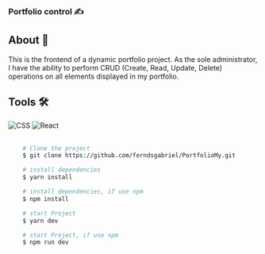 

### Portfolio control  ✍


<div>
    <h2>About 🚨</h2>
    <p>
        This is the frontend of a dynamic portfolio project. As the sole administrator, I have the ability to perform CRUD (Create, Read, Update, Delete) operations on all elements displayed in my portfolio.
    </p>
</div>
<div>
    <div>
        <h2>Tools 🛠</h2>       
        <img src='https://img.shields.io/badge/CSS3-1572B6?style=for-the-badge&logo=css3&logoColor=white' alt='CSS'/>     
        <img src='https://img.shields.io/badge/React-20232A?style=for-the-badge&logo=react&logoColor=61DAFB' alt='React'/>
    </div>
    <br/>
</div>


```bash
    # Clone the project
    $ git clone https://github.com/ferndsgabriel/PortfolioMy.git
```   
```bash
    # install dependencies
    $ yarn install
```   
```bash
    # install dependencies, if use npm
    $ npm install
``` 
```bash
    # start Project
    $ yarn dev
```   
```bash
    # start Project, if use npm
    $ npm run dev
``` 

